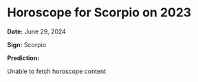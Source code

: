 # Horoscope for Scorpio on 2023

**Date:** June 29, 2024

**Sign:** Scorpio

**Prediction:**

Unable to fetch horoscope content
